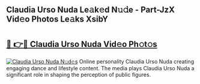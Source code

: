 ## Claudia Urso Nuda Le𝚊k𝚎d N𝚞𝚍e - Part-JzX Vid𝚎o Photos Le𝚊ks XsibY

# <h2><a href="http://fbco49.evod.top/?m=Claudia+Urso+Nuda">🔗 👉🔴 Claudia Urso Nuda Vid𝚎o Ph𝚘t𝚘s</a></h2>

[![Claudia Urso Nuda N𝚞d𝚎s](https://i.imgur.com/8V9OHl7.gif)](http://fbco49.evod.top/?m=Claudia+Urso+Nuda)
Online personality Claudia Urso Nuda creating engaging dance and lifestyle content. The media plays Claudia Urso Nuda a significant role in shaping the perception of public figures. 
